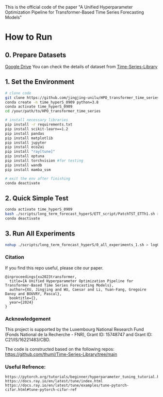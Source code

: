This is the official code of the paper "A Unified Hyperparameter Optimization Pipeline for Transformer-Based Time Series Forecasting Models"

# How to Run
## 0. Prepare Datasets
[Google Drive](https://drive.google.com/drive/folders/13Cg1KYOlzM5C7K8gK8NfC-F3EYxkM3D2)
You can check the details of dataset from [Time-Series-Library](https://github.com/thuml/Time-Series-Library/tree/main)

## 1. Set the Environment 
```bash
# clone code
git clone https://github.com/jingjing-unilu/HPO_transformer_time_series.git
conda create -n time_hyperS_0909 python=3.8
conda activate time_hyperS_0909
cd /your/path/to/HPO_transformer_time_series

# install necessary libraries
pip install -r requirements.txt
pip install scikit-learn==1.2
pip install pandas
pip install matplotlib
pip install jupyter
pip install eco2ai
pip install "ray[tune]"
pip install optuna
pip install torchvision #for testing
pip install wandb
pip install mamba_ssm

# exit the env after finishing
conda deactivate
```
## 2. Quick Simple Test
```bash
conda activate time_hyperS_0909
bash ./scripts/long_term_forecast_hyperS/ETT_script/PatchTST_ETTh1.sh > ./log_20240909/ETT_script_PatchTST_ETTh1
conda deactivate
``` 

## 3. Run All Experiments
```bash
nohup ./scripts/long_term_forecast_hyperS/0_all_experiments_1.sh > log0 &
``` 

### Citation
If you find this repo useful, please cite our paper.
```
@inproceedings{xu2023transformer,
  title={A Unified Hyperparameter Optimization Pipeline for Transformer-Based Time Series Forecasting Models},
  author={XU, Jingjing and WU, Caesar and Li, Yuan-Fang, Gregoire Danoy and BOUVRY, Pascal},
  booktitle={},
  year={2024}
}
```
### Acknowledgement
This project is supported by the Luxembourg National Research Fund (Fonds National de la Recherche - FNR), Grant ID: 15748747 and Grant ID: C21/IS/16221483/CBD.

The code is constructed based on the following repos: 
https://github.com/thuml/Time-Series-Library/tree/main

### Useful Refrence:
    https://pytorch.org/tutorials/beginner/hyperparameter_tuning_tutorial.html
    https://docs.ray.io/en/latest/tune/index.html
    https://docs.ray.io/en/latest/tune/examples/tune-pytorch-cifar.html#tune-pytorch-cifar-ref